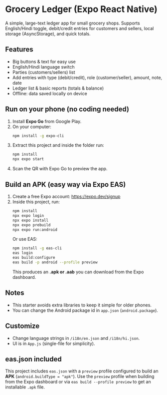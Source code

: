
# Grocery Ledger (Expo React Native)

A simple, large-text ledger app for small grocery shops. Supports English/Hindi toggle, debit/credit entries for customers and sellers, local storage (AsyncStorage), and quick totals.

## Features
- Big buttons & text for easy use
- English/Hindi language switch
- Parties (customers/sellers) list
- Add entries with type (debit/credit), role (customer/seller), amount, note, date
- Ledger list & basic reports (totals & balance)
- Offline: data saved locally on device

## Run on your phone (no coding needed)
1. Install **Expo Go** from Google Play.
2. On your computer:
   ```bash
   npm install -g expo-cli
   ```
3. Extract this project and inside the folder run:
   ```bash
   npm install
   npx expo start
   ```
4. Scan the QR with Expo Go to preview the app.

## Build an APK (easy way via Expo EAS)
1. Create a free Expo account: https://expo.dev/signup
2. Inside this project, run:
   ```bash
   npm install
   npx expo login
   npx expo install
   npx expo prebuild
   npx expo run:android
   ```
   Or use EAS:
   ```bash
   npm install -g eas-cli
   eas login
   eas build:configure
   eas build -p android --profile preview
   ```
   This produces an **.apk or .aab** you can download from the Expo dashboard.

## Notes
- This starter avoids extra libraries to keep it simple for older phones.
- You can change the Android package id in `app.json` (`android.package`).

## Customize
- Change language strings in `/i18n/en.json` and `/i18n/hi.json`.
- UI is in `App.js` (single-file for simplicity).



## eas.json included
This project includes `eas.json` with a `preview` profile configured to build an **APK** (`android.buildType = "apk"`). Use the `preview` profile when building from the Expo dashboard or via `eas build --profile preview` to get an installable `.apk` file.
